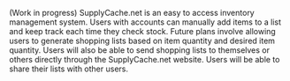(Work in progress)
SupplyCache.net is an easy to access inventory management system. Users with accounts can manually add items to a list and keep track each time they check stock.
Future plans involve allowing users to generate shopping lists based on item quantity and desired item quantity. Users will also be able to send shopping lists to
themselves or others directly through the SupplyCache.net website. Users will be able to share their lists with other users.
